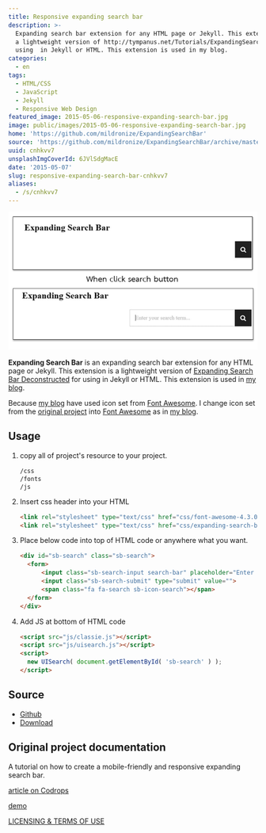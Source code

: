```yaml
---
title: Responsive expanding search bar
description: >-
  Expanding search bar extension for any HTML page or Jekyll. This extension is
  a lightweight version of http://tympanus.net/Tutorials/ExpandingSearchBar/ for
  using  in Jekyll or HTML. This extension is used in my blog.
categories:
  - en
tags:
  - HTML/CSS
  - JavaScript
  - Jekyll
  - Responsive Web Design
featured_image: 2015-05-06-responsive-expanding-search-bar.jpg
image: public/images/2015-05-06-responsive-expanding-search-bar.jpg
home: 'https://github.com/mildronize/ExpandingSearchBar'
source: 'https://github.com/mildronize/ExpandingSearchBar/archive/master.zip'
uuid: cnhkvv7
unsplashImgCoverId: 6JVlSdgMacE
date: '2015-05-07'
slug: responsive-expanding-search-bar-cnhkvv7
aliases:
  - /s/cnhkvv7
---
```


![responsive-expanding-search-bar](2015-05-06-responsive-expanding-search-bar.jpg)

<!-- demo: /demo/responsive-expanding-search-bar/ -->
**Expanding Search Bar** is an expanding search bar extension for any HTML page or Jekyll. This extension is a lightweight version of [Expanding Search Bar Deconstructed](http://tympanus.net/Tutorials/ExpandingSearchBar/) for using  in Jekyll or HTML. This extension is used in [my blog](http://mildronize.github.io).

Because [my blog](http://mildronize.github.io) have used icon set from [Font Awesome](http://fontawesome.io). I change icon set from the [original project](#original-project-documentation) into [Font Awesome](http://fontawesome.io) as in [my blog](http://mildronize.github.io).

## Usage

1. copy all of project's resource to your project.

    ```
    /css
    /fonts
    /js
    ```

2. Insert css header into your HTML

    ```html
    <link rel="stylesheet" type="text/css" href="css/font-awesome-4.3.0.min.css" />
    <link rel="stylesheet" type="text/css" href="css/expanding-search-bar.css" />
    ```

3. Place below code into top of HTML code or anywhere what you want.

    ```html
    <div id="sb-search" class="sb-search">
      <form>
          <input class="sb-search-input search-bar" placeholder="Enter your search term..." type="text" value="" name="search" id="search">
          <input class="sb-search-submit" type="submit" value="">
          <span class="fa fa-search sb-icon-search"></span>
      </form>
    </div>
    ```

4. Add JS at bottom of HTML code

    ```html
    <script src="js/classie.js"></script>
    <script src="js/uisearch.js"></script>
    <script>
      new UISearch( document.getElementById( 'sb-search' ) );
    </script>
    ```

## Source
- [Github](https://github.com/mildronize/ExpandingSearchBar)
- [Download](https://github.com/mildronize/ExpandingSearchBar/archive/master.zip)

## Original project documentation
A tutorial on how to create a mobile-friendly and responsive expanding search bar.

[article on Codrops](http://tympanus.net/codrops/?p=15599)

[demo](http://tympanus.net/Tutorials/ExpandingSearchBar/)

[LICENSING & TERMS OF USE](http://tympanus.net/codrops/licensing/)
